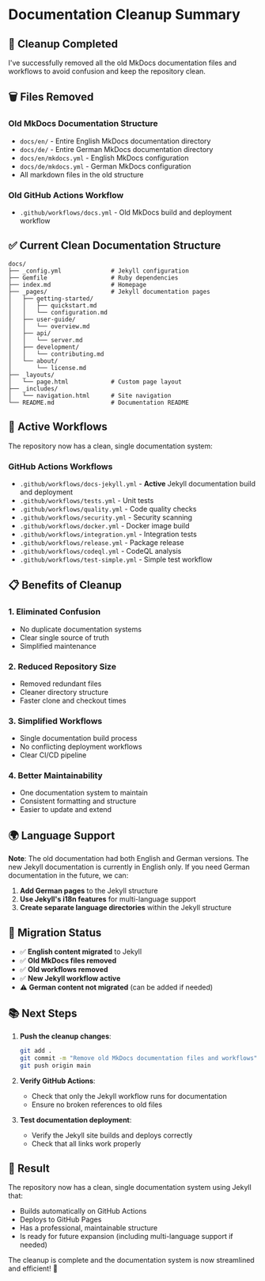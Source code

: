 # Documentation Cleanup Summary

## 🧹 Cleanup Completed

I've successfully removed all the old MkDocs documentation files and workflows to avoid confusion and keep the repository clean.

## 🗑️ Files Removed

### Old MkDocs Documentation Structure
- `docs/en/` - Entire English MkDocs documentation directory
- `docs/de/` - Entire German MkDocs documentation directory
- `docs/en/mkdocs.yml` - English MkDocs configuration
- `docs/de/mkdocs.yml` - German MkDocs configuration
- All markdown files in the old structure

### Old GitHub Actions Workflow
- `.github/workflows/docs.yml` - Old MkDocs build and deployment workflow

## ✅ Current Clean Documentation Structure

```
docs/
├── _config.yml              # Jekyll configuration
├── Gemfile                  # Ruby dependencies
├── index.md                 # Homepage
├── _pages/                  # Jekyll documentation pages
│   ├── getting-started/
│   │   ├── quickstart.md
│   │   └── configuration.md
│   ├── user-guide/
│   │   └── overview.md
│   ├── api/
│   │   └── server.md
│   ├── development/
│   │   └── contributing.md
│   └── about/
│       └── license.md
├── _layouts/
│   └── page.html            # Custom page layout
├── _includes/
│   └── navigation.html      # Site navigation
└── README.md                # Documentation README
```

## 🚀 Active Workflows

The repository now has a clean, single documentation system:

### GitHub Actions Workflows
- `.github/workflows/docs-jekyll.yml` - **Active** Jekyll documentation build and deployment
- `.github/workflows/tests.yml` - Unit tests
- `.github/workflows/quality.yml` - Code quality checks
- `.github/workflows/security.yml` - Security scanning
- `.github/workflows/docker.yml` - Docker image build
- `.github/workflows/integration.yml` - Integration tests
- `.github/workflows/release.yml` - Package release
- `.github/workflows/codeql.yml` - CodeQL analysis
- `.github/workflows/test-simple.yml` - Simple test workflow

## 📋 Benefits of Cleanup

### 1. **Eliminated Confusion**
- No duplicate documentation systems
- Clear single source of truth
- Simplified maintenance

### 2. **Reduced Repository Size**
- Removed redundant files
- Cleaner directory structure
- Faster clone and checkout times

### 3. **Simplified Workflows**
- Single documentation build process
- No conflicting deployment workflows
- Clear CI/CD pipeline

### 4. **Better Maintainability**
- One documentation system to maintain
- Consistent formatting and structure
- Easier to update and extend

## 🌍 Language Support

**Note**: The old documentation had both English and German versions. The new Jekyll documentation is currently in English only. If you need German documentation in the future, we can:

1. **Add German pages** to the Jekyll structure
2. **Use Jekyll's i18n features** for multi-language support
3. **Create separate language directories** within the Jekyll structure

## 🔄 Migration Status

- ✅ **English content migrated** to Jekyll
- ✅ **Old MkDocs files removed**
- ✅ **Old workflows removed**
- ✅ **New Jekyll workflow active**
- ⚠️ **German content not migrated** (can be added if needed)

## 📚 Next Steps

1. **Push the cleanup changes**:
   ```bash
   git add .
   git commit -m "Remove old MkDocs documentation files and workflows"
   git push origin main
   ```

2. **Verify GitHub Actions**:
   - Check that only the Jekyll workflow runs for documentation
   - Ensure no broken references to old files

3. **Test documentation deployment**:
   - Verify the Jekyll site builds and deploys correctly
   - Check that all links work properly

## 🎯 Result

The repository now has a clean, single documentation system using Jekyll that:
- Builds automatically on GitHub Actions
- Deploys to GitHub Pages
- Has a professional, maintainable structure
- Is ready for future expansion (including multi-language support if needed)

The cleanup is complete and the documentation system is now streamlined and efficient! 🚀

